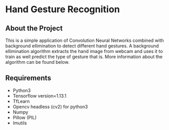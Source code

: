 # Hand Gesture Recognition 

## About the Project

This is a simple application of Convolution Neural Networks combined with background ellimination to detect different hand gestures. A background ellimination algorithm extracts the hand image from webcam and uses it to train as well predict the type of gesture that is. More information about the algorithm can be found below.

## Requirements

* Python3
* Tensorflow version=1.13.1
* TfLearn
* Opencv headless (cv2) for python3
* Numpy
* Pillow (PIL)
* Imutils







